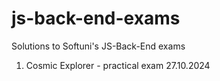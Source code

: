 # js-back-end-exams
Solutions to Softuni's JS-Back-End exams

1. Cosmic Explorer - practical exam 27.10.2024